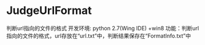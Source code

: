 # JudgeUrlFormat
判断url指向的文件的格式
    开发环境: python 2.7(Wing IDE) +win8
    功能：判断url指向的文件的格式，url存放在“url.txt”中，判断结果保存在“FormatInfo.txt”中
